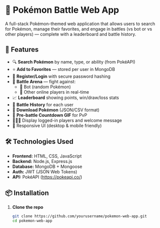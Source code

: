 # 🧩 Pokémon Battle Web App

A full-stack Pokémon-themed web application that allows users to search for Pokémon, manage their favorites, and engage in battles (vs bot or vs other players) — complete with a leaderboard and battle history.

## 🚀 Features

- 🔍 **Search Pokémon** by name, type, or ability (from PokéAPI)
- ⭐ **Add to Favorites** — stored per user in MongoDB
- 👥 **Register/Login** with secure password hashing
- 🧠 **Battle Arena** — fight against:
  - 🤖 Bot (random Pokémon)
  - 🧑 Other online players in real-time
- 📈 **Leaderboard** showing points, win/draw/loss stats
- 📜 **Battle History** for each user
- 📁 **Download Pokémon** (JSON/CSV format)
- 🎥 **Pre-battle Countdown GIF** for PvP
- 🧑‍🤝‍🧑 Display logged-in players and welcome message
- 🎨 Responsive UI (desktop & mobile friendly)

## 🛠️ Technologies Used

- **Frontend:** HTML, CSS, JavaScript
- **Backend:** Node.js, Express.js
- **Database:** MongoDB + Mongoose
- **Auth:** JWT (JSON Web Tokens)
- **API:** PokéAPI (https://pokeapi.co/)

## 📦 Installation

1. **Clone the repo**
   ```bash
   git clone https://github.com/yourusername/pokemon-web-app.git
   cd pokemon-web-app
